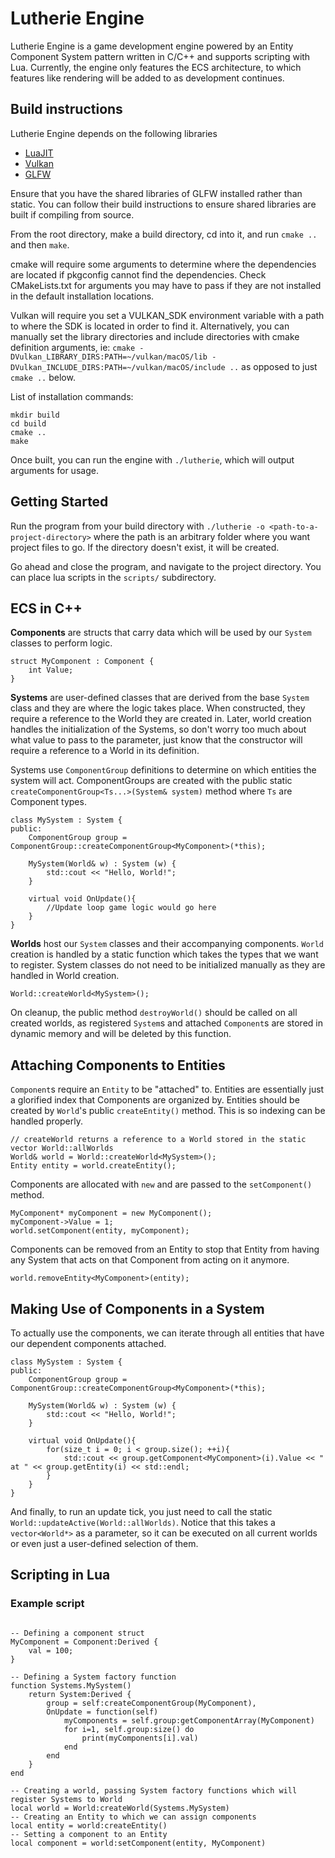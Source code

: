 # Lutherie Engine

Lutherie Engine is a game development engine powered by an Entity Component System pattern written in C/C++ and supports scripting with Lua. Currently, the engine only features the ECS architecture, to which features like rendering will be added to as development continues.

## Build instructions

Lutherie Engine depends on the following libraries
- [LuaJIT](http://luajit.org/git/luajit-2.0.git)
- [Vulkan](https://vulkan.lunarg.com/sdk/home)
- [GLFW](https://github.com/glfw/glfw)

Ensure that you have the shared libraries of GLFW installed rather than static. You can follow their build instructions to ensure shared libraries are built if compiling from source.

From the root directory, make a build directory, cd into it, and run `cmake ..` and then `make`.

cmake will require some arguments to determine where the dependencies are located if pkgconfig cannot find the dependencies. Check CMakeLists.txt for arguments you may have to pass if they are not installed in the default installation locations.

Vulkan will require you set a VULKAN_SDK environment variable with a path to where the SDK is located in order to find it. Alternatively, you can manually set the library directories and include directories with cmake definition arguments, ie: `cmake -DVulkan_LIBRARY_DIRS:PATH=~/vulkan/macOS/lib -DVulkan_INCLUDE_DIRS:PATH=~/vulkan/macOS/include ..` as opposed to just `cmake ..` below.

List of installation commands:

```
mkdir build
cd build
cmake ..
make
```

Once built, you can run the engine with `./lutherie`, which will output arguments for usage.

## Getting Started

Run the program from your build directory with `./lutherie -o <path-to-a-project-directory>` where the path is an arbitrary folder where you want project files to go. If the directory doesn't exist, it will be created.

Go ahead and close the program, and navigate to the project directory. You can place lua scripts in the `scripts/` subdirectory.

## ECS in C++

**Components** are structs that carry data which will be used by our `System` classes to perform logic. 

```
struct MyComponent : Component {
    int Value;
}
```

**Systems** are user-defined classes that are derived from the base `System` class and they are where the logic takes place. When constructed, they require a reference to the World they are created in. Later, world creation handles the initialization of the Systems, so don't worry too much about what value to pass to the parameter, just know that the constructor will require a reference to a World in its definition. 

Systems use `ComponentGroup` definitions to determine on which entities the system will act. ComponentGroups are created with the public static `createComponentGroup<Ts...>(System& system)` method where `Ts` are Component types.

```
class MySystem : System {
public:
    ComponentGroup group = ComponentGroup::createComponentGroup<MyComponent>(*this);

    MySystem(World& w) : System (w) {
        std::cout << "Hello, World!";
    }
    
    virtual void OnUpdate(){
        //Update loop game logic would go here
    }
}

```

**Worlds** host our `System` classes and their accompanying components. `World` creation is handled by a static function which takes the types that we want to register. System classes do not need to be initialized manually as they are handled in World creation.

```
World::createWorld<MySystem>();
```

On cleanup, the public method `destroyWorld()` should be called on all created worlds, as registered `System`s and attached `Component`s are stored in dynamic memory and will be deleted by this function.

## Attaching Components to Entities

`Component`s require an `Entity` to be "attached" to. Entities are essentially just a glorified index that Components are organized by. Entities should be created by `World`'s public `createEntity()` method. This is so indexing can be handled properly.

```
// createWorld returns a reference to a World stored in the static vector World::allWorlds
World& world = World::createWorld<MySystem>();
Entity entity = world.createEntity();
```

Components are allocated with `new` and are passed to the `setComponent()` method.

```
MyComponent* myComponent = new MyComponent();
myComponent->Value = 1;
world.setComponent(entity, myComponent);
```

Components can be removed from an Entity to stop that Entity from having any System that acts on that Component from acting on it anymore.

```
world.removeEntity<MyComponent>(entity);
```

## Making Use of Components in a System

To actually use the components, we can iterate through all entities that have our dependent components attached.

```
class MySystem : System {
public:
    ComponentGroup group = ComponentGroup::createComponentGroup<MyComponent>(*this);

    MySystem(World& w) : System (w) {
        std::cout << "Hello, World!";
    }

    virtual void OnUpdate(){
        for(size_t i = 0; i < group.size(); ++i){
            std::cout << group.getComponent<MyComponent>(i).Value << " at " << group.getEntity(i) << std::endl;
        }
    }
}
```

And finally, to run an update tick, you just need to call the static `World::updateActive(World::allWorlds)`. Notice that this takes a `vector<World*>` as a parameter, so it can be executed on all current worlds or even just a user-defined selection of them.

## Scripting in Lua

### Example script

```require("lutherie") -- includes the lutherie lua library

-- Defining a component struct
MyComponent = Component:Derived {
    val = 100;   
} 

-- Defining a System factory function
function Systems.MySystem()
    return System:Derived {
        group = self:createComponentGroup(MyComponent),
        OnUpdate = function(self)
            myComponents = self.group:getComponentArray(MyComponent)
            for i=1, self.group:size() do
                print(myComponents[i].val) 
            end
        end
    }
end

-- Creating a world, passing System factory functions which will register Systems to World
local world = World:createWorld(Systems.MySystem)
-- Creating an Entity to which we can assign components
local entity = world:createEntity()
-- Setting a component to an Entity
local component = world:setComponent(entity, MyComponent)
```